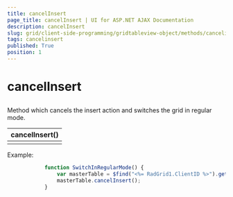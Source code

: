 ```yaml
---
title: cancelInsert
page_title: cancelInsert | UI for ASP.NET AJAX Documentation
description: cancelInsert
slug: grid/client-side-programming/gridtableview-object/methods/cancelinsert
tags: cancelinsert
published: True
position: 1
---
```


# cancelInsert



## 

Method which cancels the insert action and switches the grid in regular mode.


|  __cancelInsert()__  |
| ------ |
||

Example:

````JavaScript
	        function SwitchInRegularMode() {
	            var masterTable = $find("<%= RadGrid1.ClientID %>").get_masterTableView();
	            masterTable.cancelInsert();
	        }
````


